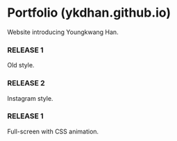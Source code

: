 # Portfolio (ykdhan.github.io)

Website introducing Youngkwang Han.

### RELEASE 1
Old style.

### RELEASE 2
Instagram style.

### RELEASE 1
Full-screen with CSS animation.
